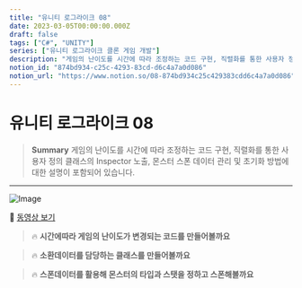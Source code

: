 ```yaml
---
title: "유니티 로그라이크 08"
date: 2023-03-05T00:00:00.000Z
draft: false
tags: ["C#", "UNITY"]
series: ["유니티 로그라이크 클론 게임 개발"]
description: "게임의 난이도를 시간에 따라 조정하는 코드 구현, 직렬화를 통한 사용자 정의 클래스의 Inspector 노출, 몬스터 스폰 데이터 관리 및 초기화 방법에 대한 설명이 포함되어 있습니다."
notion_id: "874bd934-c25c-4293-83cd-d6c4a7a0d086"
notion_url: "https://www.notion.so/08-874bd934c25c429383cdd6c4a7a0d086"
---
```


# 유니티 로그라이크 08

> **Summary**
> 게임의 난이도를 시간에 따라 조정하는 코드 구현, 직렬화를 통한 사용자 정의 클래스의 Inspector 노출, 몬스터 스폰 데이터 관리 및 초기화 방법에 대한 설명이 포함되어 있습니다.

---

![Image](https://prod-files-secure.s3.us-west-2.amazonaws.com/09ccd4d5-876c-4bba-bbdf-cc77a0a11257/69ca0e9a-1768-4661-a9bf-fa3c30abaf84/Untitled.png?X-Amz-Algorithm=AWS4-HMAC-SHA256&X-Amz-Content-Sha256=UNSIGNED-PAYLOAD&X-Amz-Credential=ASIAZI2LB466SYX6PU57%2F20250724%2Fus-west-2%2Fs3%2Faws4_request&X-Amz-Date=20250724T081139Z&X-Amz-Expires=3600&X-Amz-Security-Token=IQoJb3JpZ2luX2VjEAAaCXVzLXdlc3QtMiJHMEUCIDgb5udZ%2BcE%2FNxQUMfrxqoreCG9pQHc%2BMMZ3yY%2BxsE%2BGAiEA3%2FdPmEkdg9Fgbrn1%2Fu9CEJpMVychfj8hE%2Bt346Nw%2BwQq%2FwMIKRAAGgw2Mzc0MjMxODM4MDUiDMWTjyHjXpVnfkuPjircA%2BNwMk3OjO5SzxaNTokruk7Sv6nUSGbFwNkyUyNQw5ZVEi4RrGKtWn8B8vxGIBd21Z1cMWy8%2FV3a0ydHmjoNXrZ11Ue%2FOraJn1TFuyjFNSZ%2F4eIt5MpJRf4gzYDHYPWF7KKXiX4BUl59j7iCdzKYWxhxWHG9OUTPvCXFVI33MvXjrE7V5nH59rUPt7uGnJJaNDmm4hQOfe%2BsStnJ21w8SCSsJAZwpDHsF%2Fa%2BT%2FP3%2FE9sS6wJdcVevA3E%2FzvGtTU5EfJKRv1%2FqmnEc9%2BUynL%2Fm228DFZ5Zs3N8SSFA%2FFr%2F5xyTXXa3nQbOZ4CMLTI3bMz2gI7G6tlHorCa9Nlc7PI%2FNGp2zMrIAJSmh1NfL9rpD9W48Yr4O2UxqiS2V8B3%2FvCGKDyZsRQ3t7vWcJVIhSEBon0ZHrgV4ajaGs5tfTJUCB3rJIwyiENe%2FV9w7YtpU1miBsI3wrK9rPrtxKaBs0Nhsy896YO0881UMULu%2BBcaiSo1PfbRzmoRsFv%2BIhixz5A1cQS4fSpCfvokaVUTOwmRUjOB9J5EFmsRPSqbiZNsQERtd447cgCbbmVxgstpi%2FOCxywQ0CCWyJfTJrHZPjnSyJPaEZwe6EVNfwta8lcd3NPkz75OkCXKbbe7viJMLrQh8QGOqUBwbp689v%2FUmaVizMptQl39SVRfnw8d5u9Qr9iGdNzydggqqq%2FRqmn6KtoJuLXWL5pYzBhh3RbyOUXugFUjXEEZCI2klCXpT2PSA4mFwNkAh3sgoR4QJJIHsImjUL6MWLb0x6G9pdo11mZBLPPOqcgsshazeH9EgeEKmfpGlgvEMayJzmpViBXTS5dI49lCjUC3aaoIt72r3JqlRmTKhgYKsjuKQqZ&X-Amz-Signature=d4198945c2c5bb130b48b44f52106eeccf9c7da0493cecf8162856a18fb43e18&X-Amz-SignedHeaders=host&x-amz-checksum-mode=ENABLED&x-id=GetObject)

🎥 [동영상 보기](https://www.youtube.com/watch?v=SSg_9q-8h-A&list=PLO-mt5Iu5TeZF8xMHqtT_DhAPKmjF6i3x&index=9)

> 🔥 **시간에따라 게임의 난이도가 변경되는 코드를 만들어볼까요**

> 🔥 **소환데이터를 담당하는 클래스를 만들어볼까요**

> 🔥 **스폰데이터를 활용해 몬스터의 타입과 스탯을 정하고 스폰해볼까요**


